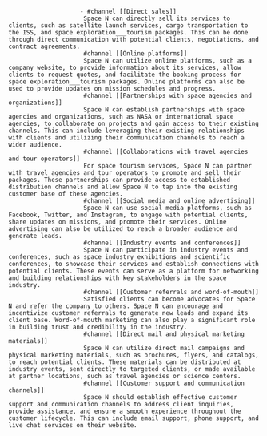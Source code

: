 						- #channel [[Direct sales]]
						 Space N can directly sell its services to clients, such as satellite launch services, cargo transportation to the ISS, and space exploration___tourism packages. This can be done through direct communication with potential clients, negotiations, and contract agreements.
						 #channel [[Online platforms]]
						 Space N can utilize online platforms, such as a company website, to provide information about its services, allow clients to request quotes, and facilitate the booking process for space exploration___tourism packages. Online platforms can also be used to provide updates on mission schedules and progress.
						 #channel [[Partnerships with space agencies and organizations]]
						 Space N can establish partnerships with space agencies and organizations, such as NASA or international space agencies, to collaborate on projects and gain access to their existing channels. This can include leveraging their existing relationships with clients and utilizing their communication channels to reach a wider audience.
						 #channel [[Collaborations with travel agencies and tour operators]]
						 For space tourism services, Space N can partner with travel agencies and tour operators to promote and sell their packages. These partnerships can provide access to established distribution channels and allow Space N to tap into the existing customer base of these agencies.
						 #channel [[Social media and online advertising]]
						 Space N can use social media platforms, such as Facebook, Twitter, and Instagram, to engage with potential clients, share updates on missions, and promote their services. Online advertising can also be utilized to reach a broader audience and generate leads.
						 #channel [[Industry events and conferences]]
						 Space N can participate in industry events and conferences, such as space industry exhibitions and scientific conferences, to showcase their services and establish connections with potential clients. These events can serve as a platform for networking and building relationships with key stakeholders in the space industry.
						 #channel [[Customer referrals and word-of-mouth]]
						 Satisfied clients can become advocates for Space N and refer the company to others. Space N can encourage and incentivize customer referrals to generate new leads and expand its client base. Word-of-mouth marketing can also play a significant role in building trust and credibility in the industry.
						 #channel [[Direct mail and physical marketing materials]]
						 Space N can utilize direct mail campaigns and physical marketing materials, such as brochures, flyers, and catalogs, to reach potential clients. These materials can be distributed at industry events, sent directly to targeted clients, or made available at partner locations, such as travel agencies or science centers.
						 #channel [[Customer support and communication channels]]
						 Space N should establish effective customer support and communication channels to address client inquiries, provide assistance, and ensure a smooth experience throughout the customer lifecycle. This can include email support, phone support, and live chat services on their website.



